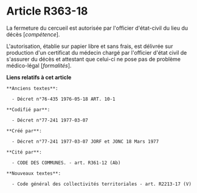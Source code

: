 # Article R363-18

La fermeture du cercueil est autorisée par l'officier d'état-civil du lieu du décès [*compétence*].

L'autorisation, établie sur papier libre et sans frais, est délivrée sur production d'un certificat du médecin chargé par
l'officier d'état civil de s'assurer du décès et attestant que celui-ci ne pose pas de problème médico-légal [*formalités*].

**Liens relatifs à cet article**

	**Anciens textes**:

	  - Décret n°76-435 1976-05-18 ART. 10-1

	**Codifié par**:

	  - Décret n°77-241 1977-03-07

	**Créé par**:

	  - Décret n°77-241 1977-03-07 JORF et JONC 18 Mars 1977

	**Cité par**:

	  - CODE DES COMMUNES. - art. R361-12 (Ab)

	**Nouveaux textes**:

	  - Code général des collectivités territoriales - art. R2213-17 (V)
